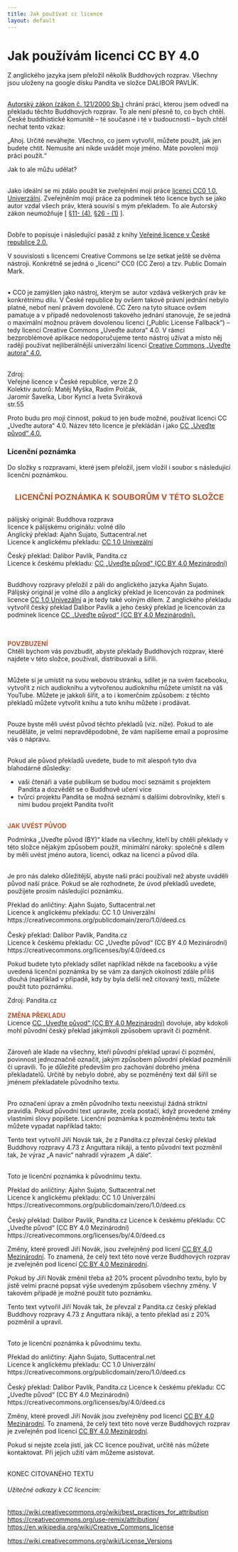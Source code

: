 ```yaml
---
title: Jak používat cc licence
layout: default
---
```


# Jak používám licenci CC BY 4.0

Z anglického jazyka jsem přeložil několik Buddhových rozprav. Všechny jsou uloženy na google disku Pandita ve složce DALIBOR PAVLÍK. <br>
<br>

[Autorský zákon (zákon č. 121/2000 Sb.)](https://www.zakonyprolidi.cz/cs/2000-121) chrání práci, kterou jsem odvedl na překladu těchto Buddhových rozprav. To ale není přesně to, co bych chtěl. České buddhistické komunitě – té současné i té v budoucnosti – bych chtěl
nechat tento vzkaz:

<div class="citace">
„Ahoj. Určitě neváhejte. Všechno, co jsem vytvořil, můžete použít, jak
jen budete chtít. Nemusíte ani nikde uvádět moje jméno. Máte
povolení moji práci použít.“
</div>

Jak to ale můžu udělat? <br><br>

Jako ideální se mi zdálo použít ke zveřejnění mojí práce [licenci CC0
1.0. Univerzální](https://creativecommons.org/publicdomain/zero/1.0/deed.cs). Zveřejněním mojí práce za podmínek této licence bych se jako
autor vzdal všech práv, která souvisí s mým překladem. To ale Autorský zákon neumožňuje [ [§11- (4)](https://www.zakonyprolidi.cz/cs/2000-121#p11-4), [§26 - (1)](https://www.zakonyprolidi.cz/cs/2000-121#p26-1) ].<br><br>

Dobře to popisuje i následující pasáž z knihy [Veřejné licence v České republice 2.0.](https://is.muni.cz/publication/1203341/Myska_et_al._-_Verejne_licence_2.0_-_online.pdf)<br>

<div class="citace" markdown="1">
V souvislosti s licencemi Creative Commons se lze setkat ještě
se dvěma nástroji. Konkrétně se jedná o „licenci“ CC0 (CC Zero) a tzv.
Public Domain Mark. <br><br>

• CC0 je zamýšlen jako nástroj, kterým se  autor vzdává veškerých
práv ke  konkrétnímu dílu. V České republice by ovšem takové právní
jednání nebylo platné, neboť není právem dovolené. CC Zero na tyto
situace ovšem pamatuje a v případě nedovolenosti takového jednání
stanovuje, že se jedná o maximální možnou právem dovolenou licenci
(„Public License Fallback“) – tedy licenci Creative Commons „Uveďte
autora“ 4.0. V rámci bezproblémové aplikace nedoporučujeme tento
nástroj užívat a místo něj raději používat nejliberálnější univerzální
licenci [Creative Commons „Uveďte autora“ 4.0.](https://creativecommons.org/licenses/by/4.0/deed.cs) <br><br>

Zdroj:<br>
Veřejné licence v České republice, verze 2.0<br>
Kolektiv autorů: Matěj Myška, Radim Polčák,<br>
Jaromír Šavelka, Libor Kyncl a Iveta Sviráková<br>
str.55<br>

</div>

Proto budu pro moji činnost, pokud to jen bude možné, používat licenci CC „Uveďte autora“ 4.0. Název této licence je překládán i jako [CC „Uveďte původ“ 4.0.](https://creativecommons.org/licenses/by/4.0/deed.cs)

### Licenční poznámka

Do složky s rozpravami, které jsem přeložil, jsem vložil i soubor s následující licenční poznámkou.<br><br>

<div class="citace-2">

<div style="font-size: 18px; text-align:center; color: #b7542d;"><b>
LICENČNÍ POZNÁMKA K SOUBORŮM V TÉTO SLOŽCE</b>
</div><br>

pálijský originál: Buddhova rozprava <br>
licence k pálijskému originálu: volné dílo<br>
Anglický překlad: Ajahn Sujato, Suttacentral.net<br>
Licence k anglickému překladu: <a href="https://creativecommons.org/publicdomain/zero/1.0/deed.cs">CC 1.0 Univezální</a><br>

Český překlad: <dbo>Dalibor Pavlík</dbo>, Pandita.cz<br>
Licence k českému překladu: <a href="https://creativecommons.org/licenses/by/4.0/deed.cs">CC „Uveďte původ" (CC BY 4.0 Mezinárodní)</a><br><br>

Buddhovy rozpravy přeložil z páli do anglického jazyka Ajahn Sujato. Pálijský originál je volné dílo a anglický překlad je licencován za podmínek licence <a href="https://creativecommons.org/publicdomain/zero/1.0/deed.cs">CC 1.0 Univezální</a> a je tedy také volným dílem. Z anglického překladu vytvořil český překlad Dalibor Pavlík a jeho český překlad je licencován za podmínek licence <a href="https://creativecommons.org/licenses/by/4.0/deed.cs">CC „Uveďte původ“ (CC BY 4.0 Mezinárodní).</a> <br><br><br>

<div style="text-align: left; color: #b7542d; ">
<b>POVZBUZENÍ</b>
</div>
Chtěli bychom vás povzbudit, abyste překlady Buddhových rozprav, které najdete v této složce, používali, distribuovali a šířili.<br><br>

Můžete si je umístit na svou webovou stránku, sdílet je na svém facebooku, vytvořit z nich audioknihu a vytvořenou audioknihu můžete umístit na váš YouTube. Můžete je jakkoli šířit, a to i komerčním způsobem: z těchto překladů můžete vytvořit knihu a tuto knihu můžete i prodávat.<br><br>

Pouze byste měli uvést původ těchto překladů (viz. níže). Pokud to ale neuděláte, je velmi nepravděpodobné, že vám napíšeme email a poprosíme vás o nápravu.<br><br>

Pokud ale původ překladů uvedete, bude to mít alespoň tyto dva blahodárné důsledky:

<ul>
<li>vaši čtenáři a vaše publikum se budou moci seznámit s projektem Pandita a dozvědět se o Buddhově učení více</li>
<li>tvůrci projektu Pandita se možná seznámí s dalšími dobrovlníky, kteří s nimi budou projekt Pandita tvořit</li>
</ul><br>

<div style="text-align: left; color: #b7542d; ">
<b>JAK UVÉST PŮVOD</b>
</div>

Podmínka „Uveďte původ (BY)“ klade na všechny, kteří by chtěli překlady v této složce nějakým způsobem použít, minimální nároky: společně s dílem by měli uvést jméno autora, licenci, odkaz na licenci a původ díla.<br><br>

Je pro nás daleko důležitější, abyste naši práci používali než abyste uváděli původ naší práce. Pokud se ale rozhodnete, že úvod překladů uvedete, použijete prosím následující poznámku.

<div class="citace">
Překlad do anličtiny: Ajahn Sujato, Suttacentral.net<br>
Licence k anglickému překladu: CC 1.0 Univerzální<br>
https://creativecommons.org/publicdomain/zero/1.0/deed.cs<br><br>
Český překlad: Dalibor Pavlík, Pandita.cz<br>
Licence k českému překladu: CC „Uveďte původ“ (CC BY 4.0 Mezinárodní)<br>
https://creativecommons.org/licenses/by/4.0/deed.cs<br>
</div>

Pokud budete tyto překlady sdílet například někde na facebooku a výše uvedená licenční poznámka by se vám za daných okolností zdále příliš dlouhá (například v případě, kdy by byla delší než citovaný text), můžete použít tuto poznámku.

<div class="citace">
Zdroj: Pandita.cz<br>
</div><br>

<div style="text-align: left; color: #b7542d; ">
<b>ZMĚNA PŘEKLADU</b>
</div>
Licence <a href="https://creativecommons.org/licenses/by/4.0/deed.cs">CC „Uveďte původ“ (CC BY 4.0 Mezinárodní)</a> dovoluje, aby kdokoli mohl původní český překlad jakýmkoli způsobem upravit či pozměnit.<br><br>

Zároveň ale klade na všechny, kteří původní překlad upraví či pozmění, povinnost jednoznačně označit, jakým způsobem původní překlad pozměnili či upravili. To je důležité především pro zachování dobrého jména překladatelů. Určitě by nebylo dobré, aby se pozměněný text dál šíříl se jménem překladatele původního textu.<br><br>

Pro označení úprav a změn původního textu neexistují žádná striktní pravidla. Pokud původní text upravíte, zcela postačí, když provedené změny vlastními slovy popíšete. Licenční poznámka k pozměněnému textu tak můžete vypadat například takto:

<div class="citace">
Tento text vytvořil Jiří Novák tak, že z Pandita.cz převzal český překlad Buddhovy rozpravy 4.73 z Anguttara nikáji, a tento původní text pozměnil tak, že výraz „A navíc“ nahradil výrazem „A dále“.<br><br>

Toto je licenční poznámka k původnímu textu.

<div class="citace-2" style="margin-top:">
Překlad do anličtiny: Ajahn Sujato, Suttacentral.net<br>
Licence k anglickému překladu: CC 1.0 Univerzální<br>
https://creativecommons.org/publicdomain/zero/1.0/deed.cs<br><br>
Český překlad: Dalibor Pavlík, Pandita.cz
Licence k českému překladu: CC „Uveďte původ“ (CC BY 4.0 Mezinárodní)
https://creativecommons.org/licenses/by/4.0/deed.cs<br>
</div>

Změny, které provedl Jiří Novák, jsou zveřejněný pod licení <a href="https://creativecommons.org/licenses/by/4.0/deed.cs">CC BY 4.0 Mezinárodní</a>. To znamená, že celý text této nové verze Buddhových rozprav je zveřejněn pod licencí <a href="https://creativecommons.org/licenses/by/4.0/deed.cs">CC BY 4.0 Mezinárodní</a>.

</div>

Pokud by Jiří Novák změnil třeba až 20% procent původního textu, bylo by jistě velmi pracné popsat výše uvedeným způsobem všechny změny. V takovém případě je možné použít tuto poznámku.

<div class="citace">
Tento text vytvořil Jiří Novák tak, že převzal z Pandita.cz český překlad Buddhovy rozpravy 4.73 z Anguttara nikáji, a tento překlad asi z 20% pozměnil a upravil.<br><br>

Toto je licenční poznámka k původnímu textu.<br>

<div class="citace-2" style="margin-top:">
Překlad do anličtiny: Ajahn Sujato, Suttacentral.net<br>
Licence k anglickému překladu: CC 1.0 Univerzální<br>
https://creativecommons.org/publicdomain/zero/1.0/deed.cs<br><br>
Český překlad: Dalibor Pavlík, Pandita.cz
Licence k českému překladu: CC „Uveďte původ“ (CC BY 4.0 Mezinárodní)
https://creativecommons.org/licenses/by/4.0/deed.cs<br>
</div>

Změny, které provedl Jiří Novák jsou zveřejněny pod licencí <a href="https://creativecommons.org/licenses/by/4.0/deed.cs">CC BY 4.0 Mezinárodní</a>. To znamená, že celý text této nové verze Buddhových rozprav je zveřejněn pod licencí <a href="https://creativecommons.org/licenses/by/4.0/deed.cs">CC BY 4.0 Mezinárodní</a>.

</div>

Pokud si nejste zcela jistí, jak CC licence používat, určitě nás můžete kontaktovat. Při jejich užití vám můžeme asistovat.<br><br>

KONEC CITOVANÉHO TEXTU

</div>

###### Užitečné odkazy k CC licencím:

<div class="do-not-break-out">
<a href="https://wiki.creativecommons.org/wiki/best_practices_for_attribution">https://wiki.creativecommons.org/wiki/best_practices_for_attribution</a>
<a href="https://creativecommons.org/use-remix/attribution/">https://creativecommons.org/use-remix/attribution/</a>
<a href="https://en.wikipedia.org/wiki/Creative_Commons_license">https://en.wikipedia.org/wiki/Creative_Commons_license</a>

<a href="https://wiki.creativecommons.org/wiki/License_Versions">https://wiki.creativecommons.org/wiki/License_Versions</a>

</div>
